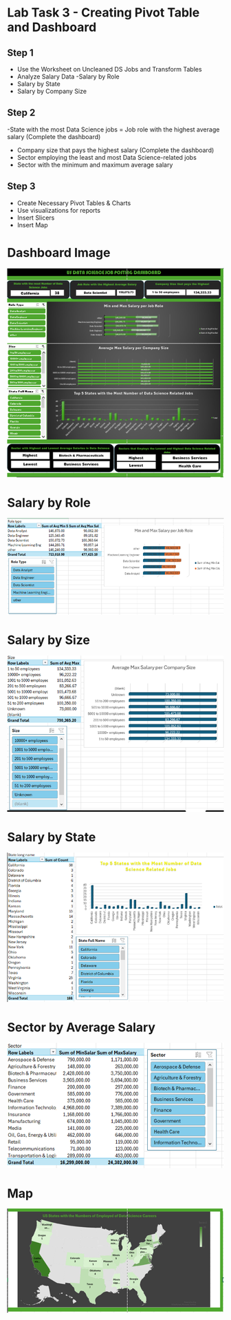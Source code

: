 # Lab Task 3 - Creating Pivot Table and Dashboard
## Step 1
- Use the Worksheet on Uncleaned DS Jobs and Transform Tables
- Analyze Salary Data
-Salary by Role
- Salary by State
- Salary by Company Size
## Step 2
-State with the most Data Science jobs
= Job role with the highest average salary (Complete the dashboard)
- Company size that pays the highest salary (Complete the dashboard)
- Sector employing the least and most Data Science-related jobs
- Sector with the minimum and maximum average salary
## Step 3
- Create Necessary Pivot Tables & Charts
- Use visualizations for reports
- Insert Slicers 
- Insert Map
# Dashboard Image
![image alt](https://github.com/Vmallari24-Hub/EDM-Portfolio/blob/8324b41f22ed28603f2e663bb05b004647a04180/Lab%20Task%203/image/Dashboard.PNG)
# Salary by Role
![image alt](https://github.com/Vmallari24-Hub/EDM-Portfolio/blob/18630b9338ad7ef038164b955a825f0ae751339f/Lab%20Task%203/image/Role%20Type.PNG)
# Salary by Size
![image alt](https://github.com/Vmallari24-Hub/EDM-Portfolio/blob/cf110c20924b4886825ead9fb5194727d25df476/Lab%20Task%203/image/Size.PNG)
# Salary by State
![image alt](https://github.com/Vmallari24-Hub/EDM-Portfolio/blob/e97750a47a0ccea4326376a122b6f71d13b46dee/Lab%20Task%203/image/State.PNG)
# Sector by Average Salary
![image alt](https://github.com/Vmallari24-Hub/EDM-Portfolio/blob/63067b30ad2c8e8ad904a16ef2cd0e938309133e/Lab%20Task%203/image/sector.PNG)
# Map
![image alt](https://github.com/Vmallari24-Hub/EDM-Portfolio/blob/e42ab08c91ac7d2c2b9b7477f94cf4cf108b7f0a/Lab%20Task%203/image/Map.PNG)
